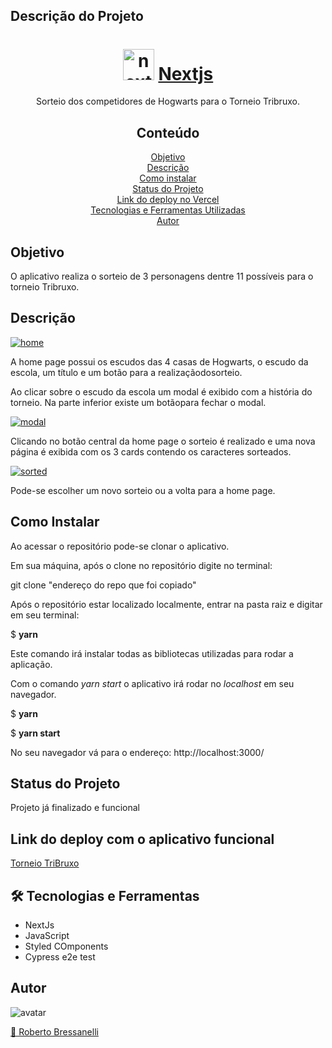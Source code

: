 ## Descrição do Projeto

<h1 align="center">
    <a href="https://ibb.co/wKc3pk9">
        <img src="https://i.ibb.co/wKc3pk9/next.png" alt="next" border="0" width="50"></a>
    <a href="https://nextjs.org/">Nextjs</a>
</h1>
<p align="center">Sorteio dos competidores de Hogwarts para o Torneio Tribruxo.</p>

<h2 align="center">Conteúdo</h2>

<p align="center">
  <a href="#objetivo">Objetivo</a> <br />
  <a href="#description">Descrição</a> <br />
  <a href="#como">Como instalar</a> <br />
  <a href="#status">Status do Projeto</a> <br />
  <a href="#deploy">Link do deploy no Vercel</a> <br />
  <a href="#tech">Tecnologias e Ferramentas Utilizadas</a> <br />
  <a href="#author">Autor</a> <br />
</p>


<h2 id="objetivo">Objetivo</h2>
O aplicativo realiza o sorteio de 3 personagens dentre 11 possíveis para o torneio Tribruxo.

<h2 id="description">Descrição</h2>

<a href="https://ibb.co/t3P1SJY"><img src="https://i.ibb.co/t3P1SJY/home.png" alt="home" border="0"></a> 

A home page possui os escudos das 4 casas de Hogwarts, o escudo da escola, um título e um botão para a realizaçãodosorteio.

Ao clicar sobre o escudo da escola um modal é exibido com a história do torneio. Na parte inferior existe um botãopara fechar o modal.

<a href="https://ibb.co/xzrmwJg"><img src="https://i.ibb.co/xzrmwJg/modal.png" alt="modal" border="0"></a>

Clicando no botão central da home page o sorteio é realizado e uma nova página é exibida com os 3 cards contendo os caracteres sorteados.


<a href="https://ibb.co/FYCwC3k"><img src="https://i.ibb.co/FYCwC3k/sorted.png" alt="sorted" border="0"></a>

Pode-se escolher um novo sorteio ou a volta para a home page.

<h2 id="como">Como Instalar</h2>

Ao acessar o repositório pode-se clonar o aplicativo.

Em sua máquina, após o clone no repositório digite no terminal:

git clone "endereço do repo que foi copiado"

Após o repositório estar localizado localmente, entrar na pasta raiz e digitar em seu terminal:

$ **yarn**

Este comando irá instalar todas as bibliotecas utilizadas para rodar a aplicação.

Com o comando *yarn start* o aplicativo irá rodar no *localhost* em seu navegador.

$ **yarn**

$ **yarn start**

No seu navegador vá para o endereço:  http://localhost:3000/



<h2 id="status">Status do Projeto</h2>
Projeto já finalizado e funcional

<h2 id="deploy">Link do deploy com o aplicativo funcional</h2>
<a href="https://torneio-tribruxo-zeta.vercel.app/">Torneio TriBruxo</a>

<h2 id="tech">🛠 Tecnologias e Ferramentas</h2>
<ul>
  <li>NextJs</li>
  <li>JavaScript</li> 
  <li>Styled COmponents</li>
  <li>Cypress e2e test</li>
</ul>


<h2 id="author">Autor</h2>

<div>
  <img src="https://avatars.githubusercontent.com/u/79763201?s=96&v=4" alt="avatar" />
</div>

<a href="https://www.linkedin.com/in/robertobressanelli/"> 🚀 Roberto Bressanelli</a>
